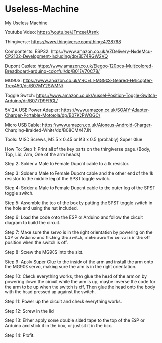 # Useless-Machine
My Useless Machine 

Youtube Video:
https://youtu.be/JTmxeeUtsnk

Thingiverse:
https://www.thingiverse.com/thing:4728768

Compontents:
ESP32: https://www.amazon.co.uk/AZDelivery-NodeMcu-CP2102-Development-including/dp/B074RGW2VQ

Dupont Cables: https://www.amazon.co.uk/Elegoo-120pcs-Multicolored-Breadboard-arduino-colorful/dp/B01EV70C78/

MG90S: https://www.amazon.co.uk/ARCELI-MG90S-Geared-Helicopter-Trex450/dp/B07MY2SWMN/

Toggle Switch: https://www.amazon.co.uk/Aussel-Position-Toggle-Switch-Arduino/dp/B077D9FRGL/

5V 2A USB Power Adapter: https://www.amazon.co.uk/SOAIY-Adapter-Charger-Portable-Motorola/dp/B07K2PWQGC/

Micro USB Cable: https://www.amazon.co.uk/Aioneus-Android-Charger-Charging-Braided-White/dp/B08CMX47JN


Tools:
MISC Screws, M2.5 x 0.45 or M3 x 0.5 (probably)
Super Glue



How To:
Step 1: Print all of the key parts on the thingiverse page. (Body, Top, Lid, Arm, One of the arm heads)

Step 2: Solder a Male to Female Dupont cable to a 1k resistor.

Step 3: Solder a Male to Female Dupont cable and the other end of the 1k resistor to the middle leg of the SPST toggle switch.

Step 4: Solder a Male to Female Dupont cable to the outer leg of the SPST toggle switch.

Step 5: Assemble the top of the box by putting the SPST toggle switch in the hole and using the nut included.

Step 6: Load the code onto the ESP or Arduino and follow the circuit diagram to build the circuit.

Step 7: Make sure the servo is in the right orientation by powering on the ESP or Arduino and flicking the switch, make sure the servo is in the off position when the switch is off.

Step 8: Screw the MG90S into the slot.

Step 9: Apply Super Glue to the inside of the arm and install the arm onto the MG90S servo, making sure the arm is in the right orientation.

Step 10: Check everything works, then glue the head of the arm on by powering down the circuit while the arm is up, maybe inverse the code for the arm to be up when the switch is off, Then glue the head onto the body with the head pressed up against the switch.

Step 11: Power up the circuit and check everything works.

Step 12: Screw in the lid.

Step 13: Either apply some double sided tape to the top of the ESP or Arduino and stick it in the box, or just sit it in the box.

Step 14: Profit.

